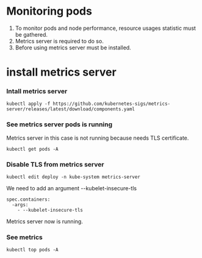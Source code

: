 
# Monitoring pods

1. To monitor pods and node performance, resource usages statistic must be gathered.
2. Metrics server is required to do so.
3. Before using metrics server must be installed.

# install metrics server

### Intall metrics server

```
kubectl apply -f https://github.com/kubernetes-sigs/metrics-server/releases/latest/download/components.yaml
```

### See metrics server pods is running
Metrics server in this case is not running because needs TLS certificate.

```
kubectl get pods -A
```

### Disable TLS from metrics server

```
kubectl edit deploy -n kube-system metrics-server
```

We need to add an argument
    --kubelet-insecure-tls

``` 
spec.containers:
  -args:
    - --kubelet-insecure-tls
```

Metrics server now is running.

### See metrics

``` 
kubectl top pods -A
```
